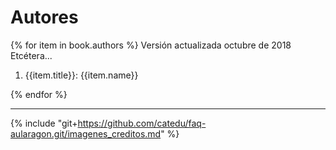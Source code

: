 # Autores

{% for item in book.authors %}
Versión actualizada octubre de 2018
Etcétera...

1. {{item.title}}: {{item.name}}

{% endfor %}

___

{% include "git+https://github.com/catedu/faq-aularagon.git/imagenes_creditos.md" %}